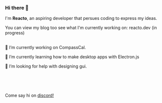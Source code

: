 ### Hi there 👋

I'm __Reacto__, an aspiring developer that persues coding to express my ideas.

You can view my blog too see what I'm currently working on: reacto.dev (in progress)
<br>
<br>

🔭 I’m currently working on CompassCal.

🌱 I’m currently learning how to make desktop apps with Electron.js

🤔 I’m looking for help with designing gui.

<br>
<br>
<br>

Come say hi on [discord!](http://discordapp.com/users/961431044156948480)

<!--
**reactoimpact/reactoimpact** is a ✨ _special_ ✨ repository because its `README.md` (this file) appears on your GitHub profile.

Here are some ideas to get you started:

- 🔭 I’m currently working on ...
- 🌱 I’m currently learning ...
- 👯 I’m looking to collaborate on ...
- 🤔 I’m looking for help with ...
- 💬 Ask me about ...
- 📫 How to reach me: ...
- 😄 Pronouns: ...
- ⚡ Fun fact: ...
-->
